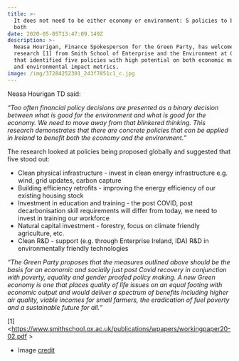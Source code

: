 ```yaml
---
title: >-
  It does not need to be either economy or environment: 5 policies to benefit
  both
date: 2020-05-05T13:47:09.149Z
description: >-
  Neasa Hourigan, Finance Spokesperson for the Green Party, has welcomed
  research [1] from Smith School of Enterprise and the Environment at Oxford
  that identified five policies with high potential on both economic multiplier
  and environmental impact metrics.
image: /img/37284252301_243f7851c1_c.jpg
---
```

Neasa Hourigan TD said:

_“Too often financial policy decisions are presented as a binary decision between what is good for the environment and what is good for the economy. We need to move away from that blinkered thinking. This research demonstrates that there are concrete policies that can be applied in Ireland to benefit both the economy and the environment.”_

The research looked at policies being proposed globally and suggested that five stood out:

* Clean physical infrastructure - invest in clean energy infrastructure e.g. wind, grid updates, carbon capture
* Building efficiency retrofits - improving the energy efficiency of our existing housing stock
* Investment in education and training - the post COVID, post decarbonisation skill requirements will differ from today, we need to invest in training our workforce
* Natural capital investment - forestry, focus on climate friendly agriculture, etc.
* Clean R&D - support (e.g. through Enterprise Ireland, IDA) R&D in environmentally friendly technologies

_“The Green Party proposes that the measures outlined above should be the basis for an economic and socially just post Covid recovery in conjunction with poverty, equality and gender proofed policy making. A new Green economy is one that places quality of life issues on an equal footing with economic output and would deliver a spectrum of benefits including higher air quality, viable incomes for small farmers, the eradication of fuel poverty and a sustainable future for all.”_

\[1] <https://www.smithschool.ox.ac.uk/publications/wpapers/workingpaper20-02.pdf >

* Image [credit](https://www.flickr.com/photos/glowform/37284252301)

